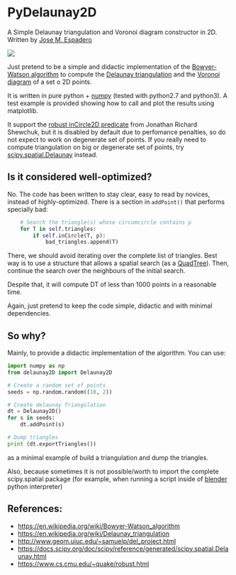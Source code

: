 PyDelaunay2D
==============

A Simple Delaunay triangulation and Voronoi diagram constructor in 2D. Written by [Jose M. Espadero](https://github.com/jmespadero/pyDelaunay2D)

![](output-delaunay2D.png)

Just pretend to be a simple and didactic implementation of the 
[Bowyer-Watson algorithm](https://en.wikipedia.org/wiki/Bowyer-Watson_algorithm)
to compute the [Delaunay triangulation](https://en.wikipedia.org/wiki/Delaunay_triangulation)
and the [Voronoi diagram](https://en.wikipedia.org/wiki/Voronoi_diagram) of a set o 2D points.

It is written in pure python + [numpy](http://www.numpy.org/) (tested with 
python2.7 and python3). A test example is provided showing how to call and 
plot the results using matplotlib.

It support the [robust inCircle2D predicate](https://www.cs.cmu.edu/~quake/robust.html)
from Jonathan Richard Shewchuk, but it is disabled by default due to perfomance
penalties, so do not expect to work on degenerate set of points.
If you really need to compute triangulation on big or degenerate set of points, 
try [scipy.spatial.Delaunay](https://docs.scipy.org/doc/scipy/reference/generated/scipy.spatial.Delaunay.html) 
instead.

## Is it considered well-optimized?

No. The code has been written to stay clear, easy to read by novices,
instead of highly-optimized. There is a section in ```addPoint()``` that 
performs specially bad: 

``` python
    # Search the triangle(s) whose circumcircle contains p 
    for T in self.triangles:
        if self.inCircle(T, p):
            bad_triangles.append(T)
```

There, we should avoid iterating over the complete list of triangles. Best way 
is to use a structure that allows a spatial search (as a [QuadTree](https://en.wikipedia.org/wiki/Quadtree)). 
Then, continue the search over the neighbours of the initial search.

Despite that, it will compute DT of less than 1000 points in a reasonable time.

Again, just pretend to keep the code simple, didactic and with minimal dependencies.

## So why?
Mainly, to provide a didactic implementation of the algorithm. You can use:

``` python 
import numpy as np
from delaunay2D import Delaunay2D

# Create a random set of points
seeds = np.random.random((10, 2))

# Create delaunay Triangulation
dt = Delaunay2D()
for s in seeds:
    dt.addPoint(s)

# Dump triangles 
print (dt.exportTriangles())
```
as a minimal example of build a triangulation and dump the triangles.

Also, because sometimes it is not possible/worth to import the complete scipy.spatial
package (for example, when running a script inside of [blender](https://www.blender.org/)
python interpreter)

## References:
* https://en.wikipedia.org/wiki/Bowyer-Watson_algorithm
* https://en.wikipedia.org/wiki/Delaunay_triangulation
* http://www.geom.uiuc.edu/~samuelp/del_project.html
* https://docs.scipy.org/doc/scipy/reference/generated/scipy.spatial.Delaunay.html
* https://www.cs.cmu.edu/~quake/robust.html
